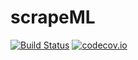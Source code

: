 # scrapeML

[![Build Status](https://travis-ci.org/ivyleavedtoadflax/scrapeML.svg?branch=master)](https://travis-ci.org/ivyleavedtoadflax/scrapeML)
[![codecov.io](http://codecov.io/github/ivyleavedtoadflax/scrapeML/coverage.svg?branch=master)](http://codecov.io/github/ivyleavedtoadflax/scrapeML?branch=master)

